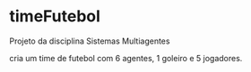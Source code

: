 # timeFutebol

Projeto da disciplina Sistemas Multiagentes

cria um time de futebol com 6 agentes, 1 goleiro e 5 jogadores.
